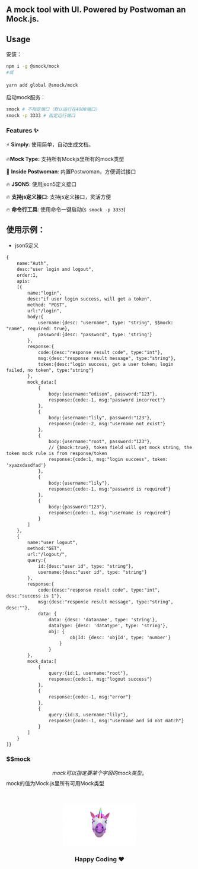 A mock tool with UI. Powered by Postwoman an Mock.js.
---

## Usage

安装：
```bash
npm i -g @smock/mock
#或

yarn add global @smock/mock
```

启动mock服务：
```bash
smock # 不指定端口（默认运行在4000端口）
smock -p 3333 # 指定运行端口
```


### Features ✨


⚡️ **Simply**: 使用简单，自动生成文档。

🔥**Mock Type:**
 支持所有Mockjs里所有的mock类型

🌈 **Inside Postwoman**: 内置Postwoman，方便调试接口

🔥 **JSON5**: 使用json5定义接口

🔥 **支持js定义接口**: 支持js定义接口，灵活方便

🔥 **命令行工具**: 使用命令一键启动(`$ smock -p 3333`)

## 使用示例：

- json5定义
```json5
{
    name:"Auth",
    desc:"user login and logout",
    order:1,
    apis:
    [{
        name:"login",
        desc:"if user login success, will get a token",
        method: "POST",
        url:"/login",
        body:{
            username:{desc: "username", type: "string", $$mock: "name", required: true},
            password:{desc: "password", type: 'string'}
        },
        response:{
            code:{desc:"response result code", type:"int"},
            msg:{desc:"response result message", type:"string"},
            token:{desc:"login success, get a user token; login failed, no token", type:"string"}
        },
        mock_data:[
            {
                body:{username:"edison", password:"123"},
                response:{code:-1, msg:"password incorrect"}
            },
            {
                body:{username:"lily", password:"123"},
                response:{code:-2, msg:"username not exist"}
            },
            {
                body:{username:"root", password:"123"},
                // {$mock:true}, token field will get mock string, the token mock rule is from response/token
                response:{code:1, msg:"login success", token: 'xyazxdasdfad'} 
            },
            {
                body:{username:"lily"},
                response:{code:-1, msg:"password is required"}
            },
            {
                body:{password:"123"},
                response:{code:-1, msg:"username is required"}
            }
        ]
    },
    {
        name:"user logout",
        method:"GET",
        url:"/logout/",
        query:{
            id:{desc:"user id", type: "string"},
            username:{desc:"user id", type: "string"}
        },
        response:{
            code:{desc:"response result code", type:"int", desc:"success is 1"},
            msg:{desc:"response result message", type:"string", desc:""},
            data: {
                data: {desc: 'dataname', type: 'string'},
                dataType: {desc: 'datatype', type: 'string'},
                obj: {
                        objId: {desc: 'objId', type: 'number'}
                    }
                }
        },
        mock_data:[
            {
                query:{id:1, username:"root"},
                response:{code:1, msg:"logout success"}
            },
            {
                response:{code:-1, msg:"error"}
            },
            {
                query:{id:3, username:"lily"},
                response:{code:-1, msg:"username and id not match"}
            }
        ]
    }
]}

```

### $$mock
$$mock可以指定要某个字段的mock类型，$$mock的值为Mock.js里所有可用Mock类型


## 

<div align="center">
  <br>
  <a href="https://postwoman.io"><img src="https://raw.githubusercontent.com/liyasthomas/templates/master/assets/logo.gif" alt="Postwoman.io" width="200"></a>
  <br>
  <h3>Happy Coding ❤︎</h3>
</div>
